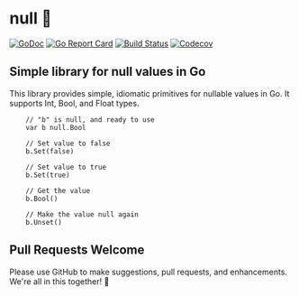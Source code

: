 # null 🚫


[![GoDoc](http://img.shields.io/badge/go-documentation-blue.svg?style=flat-square)](http://godoc.org/github.com/benpate/null)
[![Go Report Card](https://goreportcard.com/badge/github.com/benpate/null?style=flat-square)](https://goreportcard.com/report/github.com/benpate/null)
[![Build Status](http://img.shields.io/travis/benpate/null.svg?style=flat-square)](https://travis-ci.org/benpate/null)
[![Codecov](https://img.shields.io/codecov/c/github/benpate/null.svg?style=flat-square)](https://codecov.io/gh/benpate/null)

## Simple library for null values in Go

This library provides simple, idiomatic primitives for nullable values in Go.  It supports Int, Bool, and Float types.

```
	// "b" is null, and ready to use
	var b null.Bool

	// Set value to false
	b.Set(false)

	// Set value to true
	b.Set(true)

	// Get the value
	b.Bool()

	// Make the value null again
	b.Unset()
```

## Pull Requests Welcome

Please use GitHub to make suggestions, pull requests, and enhancements.  We're all in this together! 🚫